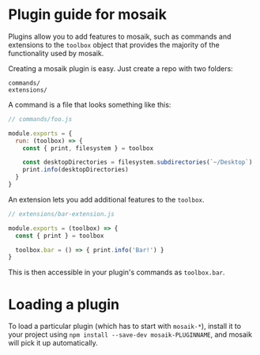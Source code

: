 # Plugin guide for mosaik

Plugins allow you to add features to mosaik, such as commands and
extensions to the `toolbox` object that provides the majority of the functionality
used by mosaik.

Creating a mosaik plugin is easy. Just create a repo with two folders:

```
commands/
extensions/
```

A command is a file that looks something like this:

```js
// commands/foo.js

module.exports = {
  run: (toolbox) => {
    const { print, filesystem } = toolbox

    const desktopDirectories = filesystem.subdirectories(`~/Desktop`)
    print.info(desktopDirectories)
  }
}
```

An extension lets you add additional features to the `toolbox`.

```js
// extensions/bar-extension.js

module.exports = (toolbox) => {
  const { print } = toolbox

  toolbox.bar = () => { print.info('Bar!') }
}
```

This is then accessible in your plugin's commands as `toolbox.bar`.

# Loading a plugin

To load a particular plugin (which has to start with `mosaik-*`),
install it to your project using `npm install --save-dev mosaik-PLUGINNAME`,
and mosaik will pick it up automatically.
